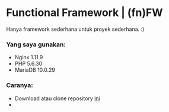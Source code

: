 # Functional Framework | (fn)FW
Hanya framework sederhana untuk proyek sederhana. :)

### Yang saya gunakan:
- Nginx 1.11.9
- PHP 5.6.30
- MariaDB 10.0.29

### Caranya:
-  Download atau clone repository [ini](https://github.com/zafranf/fnfw)
- 